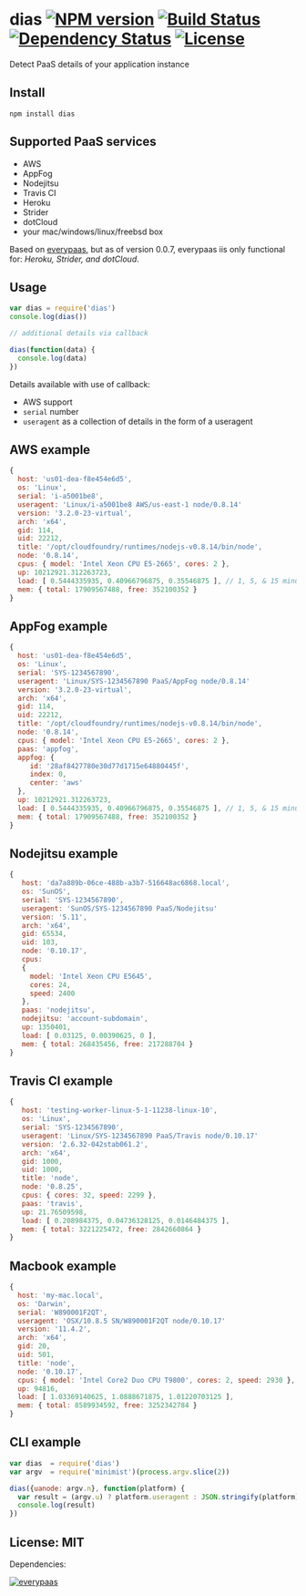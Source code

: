 # dias [![NPM version](https://badge.fury.io/js/dias.png?branch=master)](https://npmjs.org/package/dias) [![Build Status](https://travis-ci.org/angleman/dias.png?branch=master)](https://travis-ci.org/angleman/dias) [![Dependency Status](https://gemnasium.com/angleman/dias.png?branch=master)](https://gemnasium.com/angleman/dias) [![License](https://img.shields.io/badge/License-MIT-green.svg)](http://opensource.org/licenses/MIT)

Detect PaaS details of your application instance


## Install

```
npm install dias
```

## Supported PaaS services

- AWS
- AppFog
- Nodejitsu
- Travis CI
- Heroku
- Strider
- dotCloud
- your mac/windows/linux/freebsd box

Based on [everypaas](https://github.com/niallo/everypaas/), but as of version 0.0.7, everypaas iis only functional for: *Heroku, Strider, and dotCloud*.

## Usage

```js
var dias = require('dias')
console.log(dias())

// additional details via callback

dias(function(data) {
  console.log(data)
})
```

Details available with use of callback:

- AWS support
- ```serial``` number
- ```useragent``` as a collection of details in the form of a useragent

## AWS example

```js
{
  host: 'us01-dea-f8e454e6d5',
  os: 'Linux',
  serial: 'i-a5001be8',
  useragent: 'Linux/i-a5001be8 AWS/us-east-1 node/0.8.14'
  version: '3.2.0-23-virtual',
  arch: 'x64',
  gid: 114,
  uid: 22212,
  title: '/opt/cloudfoundry/runtimes/nodejs-v0.8.14/bin/node',
  node: '0.8.14',
  cpus: { model: 'Intel Xeon CPU E5-2665', cores: 2 },
  up: 10212921.312263723,
  load: [ 0.5444335935, 0.40966796875, 0.35546875 ], // 1, 5, & 15 minute load averages
  mem: { total: 17909567488, free: 352100352 }
}
```

## AppFog example

```js
{
  host: 'us01-dea-f8e454e6d5',
  os: 'Linux',
  serial: 'SYS-1234567890',
  useragent: 'Linux/SYS-1234567890 PaaS/AppFog node/0.8.14'
  version: '3.2.0-23-virtual',
  arch: 'x64',
  gid: 114,
  uid: 22212,
  title: '/opt/cloudfoundry/runtimes/nodejs-v0.8.14/bin/node',
  node: '0.8.14',
  cpus: { model: 'Intel Xeon CPU E5-2665', cores: 2 },
  paas: 'appfog',
  appfog: {
     id: '28af8427780e30d77d1715e64880445f',
     index: 0,
     center: 'aws'
  },
  up: 10212921.312263723,
  load: [ 0.5444335935, 0.40966796875, 0.35546875 ], // 1, 5, & 15 minute load averages
  mem: { total: 17909567488, free: 352100352 }
}
```

## Nodejitsu example

```js
{
   host: 'da7a889b-06ce-488b-a3b7-516648ac6868.local',
   os: 'SunOS',
   serial: 'SYS-1234567890',
   useragent: 'SunOS/SYS-1234567890 PaaS/Nodejitsu'
   version: '5.11',
   arch: 'x64',
   gid: 65534,
   uid: 103,
   node: '0.10.17',
   cpus:
   {
     model: 'Intel Xeon CPU E5645',
     cores: 24,
     speed: 2400
   },
   paas: 'nodejitsu',
   nodejitsu: 'account-subdomain',
   up: 1350401,
   load: [ 0.03125, 0.00390625, 0 ],
   mem: { total: 268435456, free: 217288704 }
}
```

## Travis CI example

```js
{
   host: 'testing-worker-linux-5-1-11238-linux-10',
   os: 'Linux',
   serial: 'SYS-1234567890',
   useragent: 'Linux/SYS-1234567890 PaaS/Travis node/0.10.17'
   version: '2.6.32-042stab061.2',
   arch: 'x64',
   gid: 1000,
   uid: 1000,
   title: 'node',
   node: '0.8.25',
   cpus: { cores: 32, speed: 2299 },
   paas: 'travis',
   up: 21.76509598,
   load: [ 0.208984375, 0.04736328125, 0.0146484375 ],
   mem: { total: 3221225472, free: 2842660864 }
}
```

## Macbook example

```js
{
  host: 'my-mac.local',
  os: 'Darwin',
  serial: 'W890001F2QT',
  useragent: 'OSX/10.8.5 SN/W890001F2QT node/0.10.17'
  version: '11.4.2',
  arch: 'x64',
  gid: 20,
  uid: 501,
  title: 'node',
  node: '0.10.17',
  cpus: { model: 'Intel Core2 Duo CPU T9800', cores: 2, speed: 2930 },
  up: 94816,
  load: [ 1.03369140625, 1.0888671875, 1.01220703125 ],
  mem: { total: 8589934592, free: 3252342784 }
}
```

## CLI example

```js
var dias  = require('dias')
var argv  = require('minimist')(process.argv.slice(2))

dias({uanode: argv.n}, function(platform) {
  var result = (argv.u) ? platform.useragent : JSON.stringify(platform)
  console.log(result)
})
```

## License: MIT

Dependencies:

[![everypaas](http://badgr.co/bsd/everypaas.png?bg=%23339e00 "everypaas@0.0.7")](https://github.com/niallo/everypaas)
